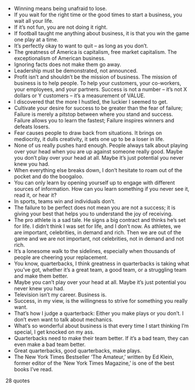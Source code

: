  - Winning means being unafraid to lose.
 - If you wait for the right time or the good times to start a business, you wait all your life.
 - If it’s not fun, you are not doing it right.
 - If football taught me anything about business, it is that you win the game one play at a time.
 - It’s perfectly okay to want to quit – as long as you don’t.
 - The greatness of America is capitalism, free market capitalism. The exceptionalism of American business.
 - Ignoring facts does not make them go away.
 - Leadership must be demonstrated, not announced.
 - Profit isn’t and shouldn’t be the mission of business. The mission of business is to help people. To help your customers, your co-workers, your employees, and your partners. Success is not a number – it’s not X dollars or Y customers – it’s a measurement of VALUE.
 - I discovered that the more I hustled, the luckier I seemed to get.
 - Cultivate your desire for success to be greater than the fear of failure; Failure is merely a pitstop between where you stand and success. Failure allows you to learn the fastest; Failure inspires winners and defeats losers.
 - Fear causes people to draw back from situations. It brings on mediocrity, it dulls creativity, it sets one up to be a loser in life.
 - None of us really pushes hard enough. People always talk about playing over your head when you are up against someone really good. Maybe you don’t play over your head at all. Maybe it’s just potential you never knew you had.
 - When everything else breaks down, I don’t hesitate to roam out of the pocket and do the boogaloo.
 - You can only learn by opening yourself up to engage with different sources of information. How can you learn something if you never see it, read it, or hear it?
 - In sports, teams win and individuals don’t.
 - The failure to be perfect does not mean you are not a success; it is giving your best that helps you to understand the joy of receiving.
 - The pro athlete is a sad tale. He signs a big contract and thinks he’s set for life. I didn’t think I was set for life, and I don’t now. As athletes, we are important, celebrities, in demand and rich. Then we are out of the game and we are not important, not celebrities, not in demand and not rich.
 - It’s a lonesome walk to the sidelines, especially when thousands of people are cheering your replacement.
 - You know, quarterbacks, I think greatness in quarterbacks is taking what you’ve got, whether it’s a great team, a good team, or a struggling team and make them better.
 - Maybe you can’t play over your head at all. Maybe it’s just potential you never knew you had.
 - Television isn’t my career. Business is.
 - Success, in my view, is the willingness to strive for something you really want.
 - That’s how I judge a quarterback: Either you make plays or you don’t. I don’t even want to talk about mechanics.
 - What’s so wonderful about business is that every time I start thinking I’m special, I get knocked on my ass.
 - Quarterbacks need to make their team better. If it’s a bad team, they can even make a bad team better.
 - Great quarterbacks, good quarterbacks, make plays.
 - The New York Times Bestseller ‘The Amateur,’ written by Ed Klein, former editor of the ‘New York Times Magazine,’ is one of the best books I’ve read.

28 quotes